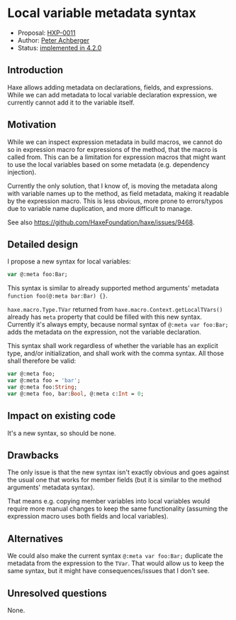 # Local variable metadata syntax

* Proposal: [HXP-0011](0011-local-var-metadata.md)
* Author: [Peter Achberger](https://github.com/antriel)
* Status: [implemented in 4.2.0](https://github.com/HaxeFoundation/haxe/issues/9618)

## Introduction

Haxe allows adding metadata on declarations, fields, and expressions. While we can add metadata to local variable declaration expression, we currently cannot add it to the variable itself.

## Motivation

While we can inspect expression metadata in build macros, we cannot do so in expression macro for expressions of the method, that the macro is called from.
This can be a limitation for expression macros that might want to use the local variables based on some metadata (e.g. dependency injection).

Currently the only solution, that I know of, is moving the metadata along with variable names up to the method, as field metadata, making it readable by the expression macro.
This is less obvious, more prone to errors/typos due to variable name duplication, and more difficult to manage.

See also https://github.com/HaxeFoundation/haxe/issues/9468.

## Detailed design

I propose a new syntax for local variables:

```haxe
var @:meta foo:Bar;
```

This syntax is similar to already supported method arguments' metadata `function foo(@:meta bar:Bar) {}`.

`haxe.macro.Type.TVar` returned from `haxe.macro.Context.getLocalTVars()` already has `meta` property that could be filled with this new syntax. Currently it's always empty, because normal syntax of `@:meta var foo:Bar;` adds the metadata on the expression, not the variable declaration.

This syntax shall work regardless of whether the variable has an explicit type, and/or initialization, and shall work with the comma syntax. All those shall therefore be valid:

```haxe
var @:meta foo;
var @:meta foo = 'bar';
var @:meta foo:String;
var @:meta foo, bar:Bool, @:meta c:Int = 0;
```

## Impact on existing code

It's a new syntax, so should be none.

## Drawbacks

The only issue is that the new syntax isn't exactly obvious and goes against the usual one that works for member fields (but it is similar to the method arguments' metadata syntax).

That means e.g. copying member variables into local variables would require more manual changes to keep the same functionality (assuming the expression macro uses both fields and local variables).

## Alternatives

We could also make the current syntax `@:meta var foo:Bar;` duplicate the metadata from the expression to the `TVar`. That would allow us to keep the same syntax, but it might have consequences/issues that I don't see.

## Unresolved questions

None.
